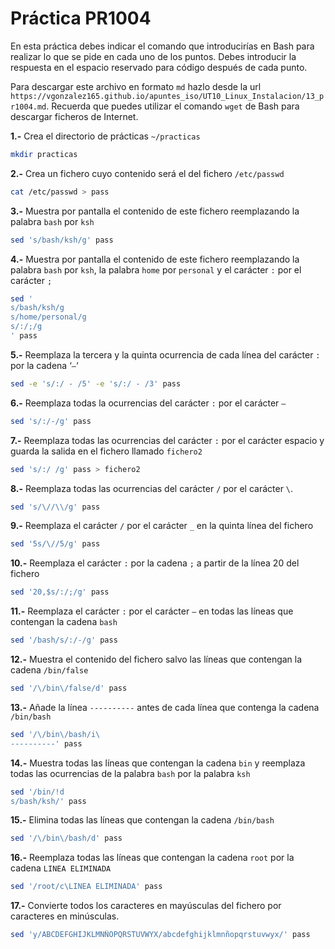# Práctica PR1004

En esta práctica debes indicar el comando que introducirías en Bash para realizar lo que se pide en cada uno de los puntos. Debes introducir la respuesta en el espacio reservado para código después de cada punto.

Para descargar este archivo en formato `md` hazlo desde la url `https://vgonzalez165.github.io/apuntes_iso/UT10_Linux_Instalacion/13_pr1004.md`. Recuerda que puedes utilizar el comando `wget` de Bash para descargar ficheros de Internet.


**1.-** Crea el directorio de prácticas `~/practicas`
```bash
mkdir practicas
```

**2.-** Crea un fichero cuyo contenido será el del fichero `/etc/passwd`
```bash
cat /etc/passwd > pass
```

**3.-** Muestra por pantalla el contenido de este fichero reemplazando la palabra `bash` por `ksh`
```bash
sed 's/bash/ksh/g' pass
```

**4.-** Muestra por pantalla el contenido de este fichero reemplazando la palabra `bash` por `ksh`, la palabra `home` por `personal` y el carácter `:` por el carácter `;`
```bash
sed '
s/bash/ksh/g
s/home/personal/g
s/:/;/g
' pass
```

**5.-** Reemplaza la tercera y la quinta ocurrencia de cada línea del carácter `:` por la cadena ‘` – `‘
```bash
sed -e 's/:/ - /5' -e 's/:/ - /3' pass
```

**6.-** Reemplaza todas la ocurrencias del carácter `:` por el carácter `–`
```bash
sed 's/:/-/g' pass
```
**7.-** Reemplaza todas las ocurrencias del carácter `:` por el carácter espacio y guarda la salida en el fichero llamado `fichero2`
```bash
sed 's/:/ /g' pass > fichero2
```

**8.-** Reemplaza todas las ocurrencias del carácter `/` por el carácter `\`.
```bash
sed 's/\//\\/g' pass
```

**9.-** Reemplaza el carácter `/` por el carácter `_` en la quinta línea del fichero
```bash
sed '5s/\//5/g' pass
```

**10.-** Reemplaza el carácter `:` por la cadena ` ; ` a partir de la línea 20 del fichero
```bash
sed '20,$s/:/;/g' pass
```

**11.-** Reemplaza el carácter `:` por el carácter `–` en todas las líneas que contengan la cadena `bash`
```bash
sed '/bash/s/:/-/g' pass
```

**12.-** Muestra el contenido del fichero salvo las líneas que contengan la cadena `/bin/false`
```bash
sed '/\/bin\/false/d' pass
```

**13.-** Añade la línea `----------` antes de cada línea que contenga la cadena `/bin/bash`
```bash
sed '/\/bin\/bash/i\
----------' pass
```

**14.-** Muestra todas las líneas que contengan la cadena `bin` y reemplaza todas las ocurrencias de la palabra `bash` por la palabra `ksh`
```bash
sed '/bin/!d
s/bash/ksh/' pass
```

**15.-** Elimina todas las líneas que contengan la cadena `/bin/bash`
```bash
sed '/\/bin\/bash/d' pass
```

**16.-** Reemplaza todas las líneas que contengan la cadena `root` por la cadena `LINEA ELIMINADA`
```bash
sed '/root/c\LINEA ELIMINADA' pass
```

**17.-** Convierte todos los caracteres en mayúsculas del fichero por caracteres en minúsculas.
```bash
sed 'y/ABCDEFGHIJKLMNÑOPQRSTUVWYX/abcdefghijklmnñopqrstuvwyx/' pass
```
